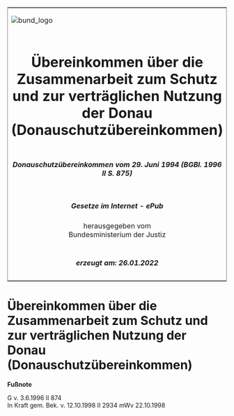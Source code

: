 <span id="DECKBLATT.html"></span>

<table border="0" frame="border" width="100%">

<tr valign="top">

<td align="left">

![bund\_logo](BfJ_2021_Web_de_de.gif)

</td>

<td align="right">

 

</td>

</tr>

<tr align="center" valign="middle">

<td colspan="2">

# Übereinkommen über die Zusammenarbeit zum Schutz und zur verträglichen Nutzung der Donau (Donauschutzübereinkommen)

</td>

</tr>

<tr align="center" valign="middle">

<td colspan="2">

##### Donauschutzübereinkommen vom 29. Juni 1994 (BGBl. 1996 II S. 875)

</td>

</tr>

<tr align="center" valign="middle">

<td colspan="2">

  
  

##### Gesetze im Internet - ePub  
  
herausgegeben vom  
Bundesministerium der Justiz

</td>

</tr>

<tr align="center" valign="bottom">

<td colspan="2">

  
  

##### erzeugt am: 26.01.2022

</td>

</tr>

</table>

<span id="BJNR087520996.html"></span>

# Übereinkommen über die Zusammenarbeit zum Schutz und zur verträglichen Nutzung der Donau (Donauschutzübereinkommen)

<div>

  
**Fußnote**

<div class="jnhtml">

<div>

<div class="jurAbsatz">

G v. 3.6.1996 II 874  
In Kraft gem. Bek. v. 12.10.1998 II 2934 mWv 22.10.1998

</div>

</div>

</div>

</div>
